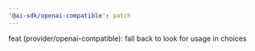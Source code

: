 ```yaml
---
'@ai-sdk/openai-compatible': patch
---
```


feat (provider/openai-compatible): fall back to look for usage in choices
